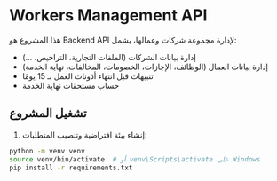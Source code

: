 # Workers Management API

هذا المشروع هو Backend API لإدارة مجموعة شركات وعمالها، يشمل:

- إدارة بيانات الشركات (الملفات التجارية، التراخيص، ...)
- إدارة بيانات العمال (الوظائف، الإجازات، الخصومات، المخالفات، نهاية الخدمة)
- تنبيهات قبل انتهاء أذونات العمل بـ 15 يومًا
- حساب مستحقات نهاية الخدمة

## تشغيل المشروع

1. إنشاء بيئة افتراضية وتنصيب المتطلبات:

```bash
python -m venv venv
source venv/bin/activate  # أو venv\Scripts\activate على Windows
pip install -r requirements.txt
